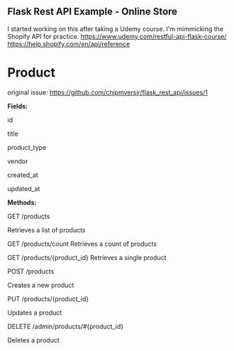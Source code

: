 ## Flask Rest API Example - Online Store

I started working on this after taking a Udemy course. I'm mimmicking the Shopify API for practice.
https://www.udemy.com/restful-api-flask-course/
https://help.shopify.com/en/api/reference



# Product
original issue: https://github.com/chipmyersjr/flask_rest_api/issues/1

**Fields:**

id

title

product_type

vendor

created_at

updated_at

**Methods:**

GET /products

Retrieves a list of products


GET /products/count
Retrieves a count of products


GET /products/{product_id}
Retrieves a single product


POST /products

Creates a new product


PUT /products/{product_id}

Updates a product


DELETE /admin/products/#{product_id}

Deletes a product